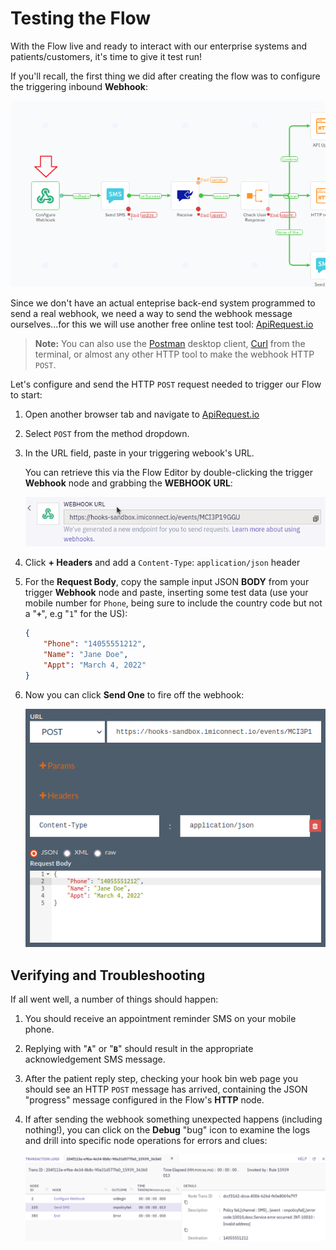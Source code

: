 # Testing the Flow

With the Flow live and ready to interact with our enterprise systems and patients/customers, it's time to give it test run!

If you'll recall, the first thing we did after creating the flow was to configure the triggering inbound **Webhook**:

![Trigger](images/trigger.png)

Since we don't have an actual enteprise back-end system programmed to send a real webhook, we need a way to send the webhook message ourselves...for this we will use another free online test tool: [ApiRequest.io](https://www.apirequest.io/)

> **Note:** You can also use the [Postman](https://www.postman.com/) desktop client, [Curl](https://curl.se/) from the terminal, or almost any other HTTP tool to make the webhook HTTP `POST`.

Let's configure and send the HTTP `POST` request needed to trigger our Flow to start:

1. Open another browser tab and navigate to [ApiRequest.io](https://www.apirequest.io/)

1. Select `POST` from the method dropdown.

1. In the URL field, paste in your triggering webook's URL.

   You can retrieve this via the Flow Editor by double-clicking the trigger **Webhook** node and grabbing the **WEBHOOK URL**:

   ![Webhook URL](images/webhook_url.png)

1. Click **+ Headers** and add a `Content-Type`: `application/json` header

1. For the **Request Body**, copy the sample input JSON **BODY** from your trigger **Webhook** node and paste, inserting some test data (use your mobile number for `Phone`, being sure to include the country code but not a "**`+`**", e.g "`1`" for the US):

   ```json
   {
       "Phone": "14055551212",
       "Name": "Jane Doe",
       "Appt": "March 4, 2022"
   }
   ```

1. Now you can click **Send One** to fire off the webhook:

   ![Webhook Ready](images/ready.png)

## Verifying and Troubleshooting

If all went well, a number of things should happen:

1. You should receive an appointment reminder SMS on your mobile phone.

1. Replying with "**`A`**" or "**`B`**" should result in the appropriate acknowledgement SMS message.

1. After the patient reply step, checking your hook bin web page you should see an HTTP `POST` message has arrived, containing the JSON "progress" message configured in the Flow's **HTTP** node.

1. If after sending the webhook something unexpected happens (including nothing!), you can click on the **Debug** "bug" icon to examine the logs and drill into specific node operations for errors and clues:

   ![Logs](images/logs.png)










